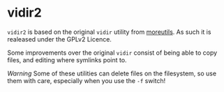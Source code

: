 vidir2
======

`vidir2` is based on the original `vidir` utility from
[moreutils](joeyh.name/code/moreutils/). As such it is realeased under the
GPLv2 Licence.

Some improvements over the original `vidir` consist of being able to copy
files, and editing where symlinks point to.

*Warning* Some of these utilities can delete files on the filesystem, so
use them with care, especially when you use the `-f` switch!
